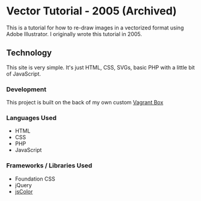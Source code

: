 # Vector Tutorial - 2005 (Archived)

This is a tutorial for how to re-draw images in a vectorized format using Adobe Illustrator. 
I originally wrote this tutorial in 2005.

## Technology
This site is very simple. It's just HTML, CSS, SVGs, basic PHP with a little bit of JavaScript. 

### Development
This project is built on the back of my own custom [Vagrant Box](https://github.com/karolbrennan/avalampch)

### Languages Used
- HTML
- CSS
- PHP
- JavaScript

### Frameworks / Libraries Used
- Foundation CSS
- jQuery
- [jsColor](http://jscolor.com/)
